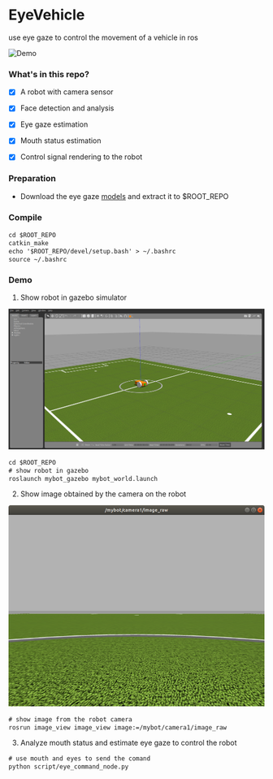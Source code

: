 # EyeVehicle
use eye gaze to control the movement of a vehicle in ros

![Demo](./asserts/demo.gif)

### What's in this repo?
- [x] A robot with camera sensor
- [x] Face detection and analysis
- [x] Eye gaze estimation
- [x] Mouth status estimation
- [x] Control signal rendering to the robot


### Preparation
- Download the eye gaze [models](https://www.dropbox.com/sh/h23x33stlrhqvqq/AADn4iK7NMIc8bVnOkBpBBMSa?dl=0) and extract it to $ROOT_REPO


### Compile
```
cd $ROOT_REPO
catkin_make
echo '$ROOT_REPO/devel/setup.bash' > ~/.bashrc
source ~/.bashrc
```

### Demo

1. Show robot in gazebo simulator

![bot_gazebo](./asserts/bot_gazebo.png)

```
cd $ROOT_REPO
# show robot in gazebo
roslaunch mybot_gazebo mybot_world.launch
```

2. Show image obtained by the camera on the robot

![bot_camera](./asserts/bot_camera.png)

```
# show image from the robot camera
rosrun image_view image_view image:=/mybot/camera1/image_raw
```

3. Analyze mouth status and estimate eye gaze to control the robot

```
# use mouth and eyes to send the comand
python script/eye_command_node.py
```

